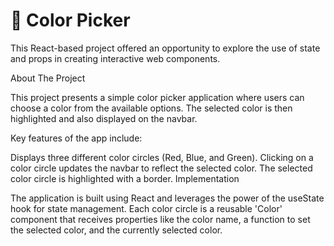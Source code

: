 # 🎨 Color Picker

This React-based project offered an opportunity to explore the use of state and props in creating interactive web components.

About The Project

This project presents a simple color picker application where users can choose a color from the available options. The selected color is then highlighted and also displayed on the navbar.

Key features of the app include:

Displays three different color circles (Red, Blue, and Green).
Clicking on a color circle updates the navbar to reflect the selected color.
The selected color circle is highlighted with a border.
Implementation

The application is built using React and leverages the power of the useState hook for state management. Each color circle is a reusable 'Color' component that receives properties like the color name, a function to set the selected color, and the currently selected color.

